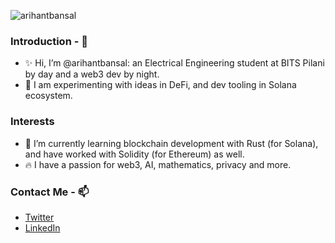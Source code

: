 <!--<h1 align="center">🚀️ Hi there, I'm Arihant! <img src="https://raw.githubusercontent.com/ABSphreak/ABSphreak/master/gifs/Hi.gif" width="30px"></h1> -->
<!--
<a href="http://arihantbansal.github.io/" target="_blank"><img src="https://raw.githubusercontent.com/arihantbansal/arihantbansal/main/header.png" /></a> -->

<p align="left"> <img src="https://komarev.com/ghpvc/?username=arihantbansal&label=Profile%20views&color=0e75b6&style=flat" alt="arihantbansal" /> </p>

### Introduction - 👋

- ✨ Hi, I’m @arihantbansal: an Electrical Engineering student at BITS Pilani by day and a web3 dev by night.
- 👀 I am experimenting with ideas in DeFi, and dev tooling in Solana ecosystem.

### Interests

- 🌱 I’m currently learning blockchain development with Rust (for Solana), and have worked with Solidity (for Ethereum) as well.
- 🔥 I have a passion for web3, AI, mathematics, privacy and more.

### Contact Me - 📫

- [Twitter](https://twitter.com/_arihantbansal_)
- [LinkedIn](https://www.linkedin.com/in/arihantbansal/)
<!--
[![Twitter: Arihant](https://img.shields.io/twitter/follow/_arihantbansal_?style=social)](https://twitter.com/_arihantbansal)
[![GitHub: Arihant](https://img.shields.io/github/followers/arihantbansal?label=follow&style=social)](https://github.com/arihantbansal) -->

<!---
arihantbansal/arihantbansal is a  special ✨ repository because its `README.md` (this file) appears on your GitHub profile.
You can click the Preview link to take a look at your changes.
--->

